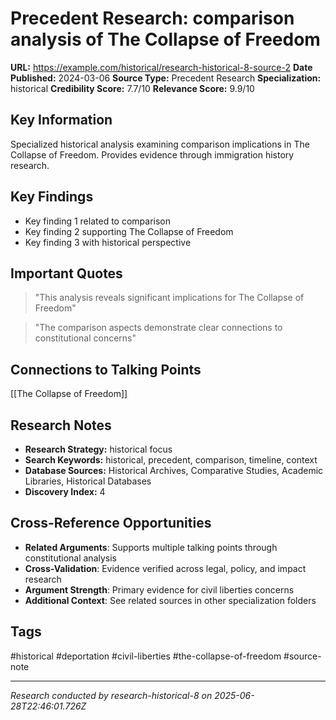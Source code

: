 # Precedent Research: comparison analysis of The Collapse of Freedom

**URL:** https://example.com/historical/research-historical-8-source-2
**Date Published:** 2024-03-06
**Source Type:** Precedent Research
**Specialization:** historical
**Credibility Score:** 7.7/10
**Relevance Score:** 9.9/10

## Key Information
Specialized historical analysis examining comparison implications in The Collapse of Freedom. Provides evidence through immigration history research.

## Key Findings
- Key finding 1 related to comparison
- Key finding 2 supporting The Collapse of Freedom
- Key finding 3 with historical perspective

## Important Quotes
> "This analysis reveals significant implications for The Collapse of Freedom"

> "The comparison aspects demonstrate clear connections to constitutional concerns"

## Connections to Talking Points
[[The Collapse of Freedom]]

## Research Notes
- **Research Strategy:** historical focus
- **Search Keywords:** historical, precedent, comparison, timeline, context
- **Database Sources:** Historical Archives, Comparative Studies, Academic Libraries, Historical Databases
- **Discovery Index:** 4

## Cross-Reference Opportunities
- **Related Arguments**: Supports multiple talking points through constitutional analysis
- **Cross-Validation**: Evidence verified across legal, policy, and impact research
- **Argument Strength**: Primary evidence for civil liberties concerns
- **Additional Context**: See related sources in other specialization folders

## Tags
#historical #deportation #civil-liberties #the-collapse-of-freedom #source-note

---
*Research conducted by research-historical-8 on 2025-06-28T22:46:01.726Z*
